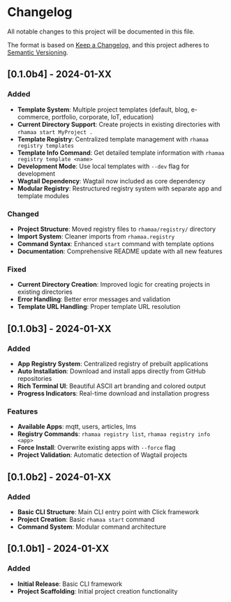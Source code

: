 # Changelog

All notable changes to this project will be documented in this file.

The format is based on [Keep a Changelog](https://keepachangelog.com/en/1.0.0/),
and this project adheres to [Semantic Versioning](https://semver.org/spec/v2.0.0.html).

## [0.1.0b4] - 2024-01-XX

### Added

- **Template System**: Multiple project templates (default, blog, e-commerce, portfolio, corporate, IoT, education)
- **Current Directory Support**: Create projects in existing directories with `rhamaa start MyProject .`
- **Template Registry**: Centralized template management with `rhamaa registry templates`
- **Template Info Command**: Get detailed template information with `rhamaa registry template <name>`
- **Development Mode**: Use local templates with `--dev` flag for development
- **Wagtail Dependency**: Wagtail now included as core dependency
- **Modular Registry**: Restructured registry system with separate app and template modules

### Changed

- **Project Structure**: Moved registry files to `rhamaa/registry/` directory
- **Import System**: Cleaner imports from `rhamaa.registry`
- **Command Syntax**: Enhanced `start` command with template options
- **Documentation**: Comprehensive README update with all new features

### Fixed

- **Current Directory Creation**: Improved logic for creating projects in existing directories
- **Error Handling**: Better error messages and validation
- **Template URL Handling**: Proper template URL resolution

## [0.1.0b3] - 2024-01-XX

### Added

- **App Registry System**: Centralized registry of prebuilt applications
- **Auto Installation**: Download and install apps directly from GitHub repositories
- **Rich Terminal UI**: Beautiful ASCII art branding and colored output
- **Progress Indicators**: Real-time download and installation progress

### Features

- **Available Apps**: mqtt, users, articles, lms
- **Registry Commands**: `rhamaa registry list`, `rhamaa registry info <app>`
- **Force Install**: Overwrite existing apps with `--force` flag
- **Project Validation**: Automatic detection of Wagtail projects

## [0.1.0b2] - 2024-01-XX

### Added

- **Basic CLI Structure**: Main CLI entry point with Click framework
- **Project Creation**: Basic `rhamaa start` command
- **Command System**: Modular command architecture

## [0.1.0b1] - 2024-01-XX

### Added

- **Initial Release**: Basic CLI framework
- **Project Scaffolding**: Initial project creation functionality
